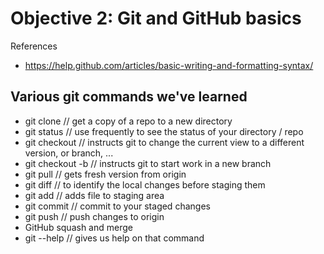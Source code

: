 # Objective 2: Git and GitHub basics

References
- https://help.github.com/articles/basic-writing-and-formatting-syntax/
	
## Various git commands we've learned
- git clone // get a copy of a repo to a new directory
- git status // use frequently to see the status of your directory / repo
- git checkout   // instructs git to change the current view to a different version, or branch, ...
- git checkout -b // instructs git to start work in a new branch
- git pull // gets fresh version from origin
- git diff // to identify the local changes before staging them
- git add // adds file to staging area
- git commit // commit to your staged changes
- git push // push changes to origin
- GitHub squash and merge
- git <command> --help // gives us help on that command